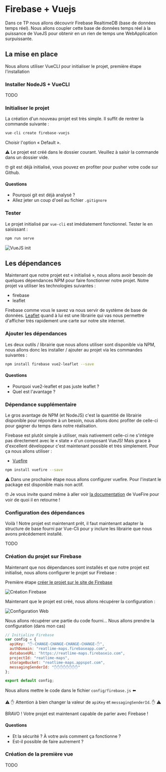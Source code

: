 # Firebase + Vuejs

Dans ce TP nous allons découvrir Firebase RealtimeDB (base de données temps réel). Nous allons coupler cette base de données temps réel à la puissance de VueJS pour obtenir en un rien de temps une WebApplication surpuissante.

## La mise en place

Nous allons utiliser VueCLI pour initialiser le projet, première étape l'installation

### Installer NodeJS + VueCLI

TODO

### Initialiser le projet

La création d'un nouveau projet est très simple. Il suffit de rentrer la commande suivante :

```js
vue-cli create firebase-vuejs
```

Choisir l'option « Default ».

⚠️ Le projet est créé dans le dossier courant. Veuillez à saisir la commande dans un dossier vide.

🤓 git est déjà initialisé, vous pouvez en profiter pour pusher votre code sur Github.

#### Questions

- Pourquoi git est déjà analysé ?
- Allez jeter un coup d'oeil au fichier `.gitignore`

### Tester

Le projet initialisé par `vue-cli` est imédiatement fonctionnel. Tester le en saisissant :

```js
npm run serve
```

![VueJS init](./ressources/vuejs-init.png)

## Les dépendances

Maintenant que notre projet est « initialisé », nous allons avoir besoin de quelques dépendances NPM pour faire fonctionner notre projet. Notre projet va utiliser les technologies suivantes :

- firebase
- leaflet

Firebase comme vous le savez va nous servir de système de base de données. [Leaflet](http://leafletjs.com/) quand à lui est une librairie qui vas nous permettre d'afficher très rapidement une carte sur notre site internet.

### Ajouter les dépendances

Les deux outils / librairie que nous allons utiliser sont disponible via NPM, nous allons donc les installer / ajouter au projet via les commandes suivantes :

```bash
npm install firebase vue2-leaflet --save
```

#### Questions

- Pourquoi vue2-leaflet et pas juste leaflet ?
- Quel est l'avantage ?

### Dépendance supplémentaire

Le gros avantage de NPM (et NodeJS) c'est la quantitié de librairie disponible pour répondre à un besoin, nous allons donc profiter de celle-ci pour gagner du temps dans notre réalisation.

Firebase est plutôt simple à utiliser, mais nativement celle-ci ne s'intégre pas directement avec le « state » d'un composant VueJS! Mais grace à d'excellent développeur c'est maintenant possible et très simplement. Pour ça nous allons utiliser :

- [Vuefire](https://github.com/vuejs/vuefire/tree/v1)

```bash
npm install vuefire --save
```

⚠️ Dans une prochaine étape nous allons configurer vuefire. Pour l'instant le package est disponible mais non actif.

🤓 Je vous invite quand même à aller voir [la documentation](https://github.com/vuejs/vuefire/tree/v1) de VueFire pour voir de quoi il en retourne !

### Configuration des dépendances

Voilà ! Notre projet est maintenant prêt, il faut maintenant adapter la structure de base fourni par Vue-Cli pour y inclure les librairie que nous avons précédement installé.

TODO

### Création du projet sur Firebase

Maintenant que nos dépendances sont installés et que notre projet est initialisé, nous allons configurer le projet sur Firebase :

Première étape [créer le projet sur le site de Firebase](https://console.firebase.google.com/u/0/)

![Création Firebase](./ressources/creation-firebase.png)

Maintenant que le projet est créé, nous allons récupérer la configuration :

![Configuration Web](./ressources/configuration-web.png)

Nous allons récupérer une partie du code fourni… Nous allons prendre la configuration (dans mon cas)

```js
// Initialize Firebase
var config = {
  apiKey: "✋-CHANGE-CHANGE-CHANGE-CHANGE-✋",
  authDomain: "reatlime-maps.firebaseapp.com",
  databaseURL: "https://reatlime-maps.firebaseio.com",
  projectId: "reatlime-maps",
  storageBucket: "reatlime-maps.appspot.com",
  messagingSenderId: "✋✋✋✋✋✋✋✋"
};

export default config;
```

Nous allons mettre le code dans le fichier `config/firebase.js` ⬅️

⚠️ ✋ Attention à bien changer la valeur de `apiKey` et `messagingSenderId`. ✋ ⚠️

BRAVO ! Votre projet est maintenant capable de parler avec Firebase !

#### Questions

- Et la sécurité ? À votre avis comment ça fonctionne ?
- Est-il possible de faire autrement ?

### Création de la première vue

TODO
